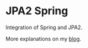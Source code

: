 JPA2 Spring
===========

Integration of Spring and JPA2.

More explanations on my [blog](http://alex.thomazo.info/2012/02/28/jpa-2-et-spring/).
